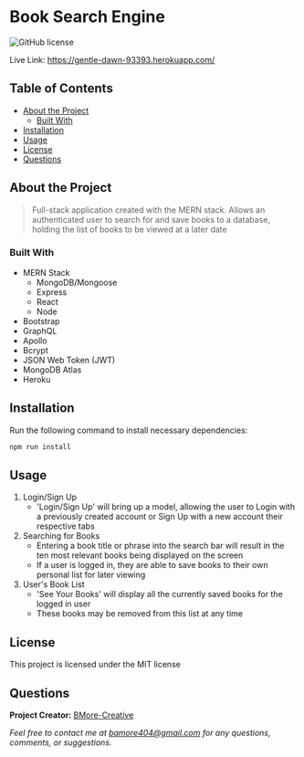 # Book Search Engine
  ![GitHub license](https://img.shields.io/badge/license-MIT-blue.svg) 


Live Link: https://gentle-dawn-93393.herokuapp.com/

## Table of Contents

- [About the Project](#about-the-project)
  - [Built With](#built-with) 
- [Installation](#installation)
- [Usage](#usage)
- [License](#license)
- [Questions](#questions)

## About the Project

>Full-stack application created with the MERN stack. Allows an authenticated user to search for and save books to a database, holding the list of books to be viewed at a later date

### Built With
- MERN Stack 
  - MongoDB/Mongoose 
  - Express 
  - React 
  - Node 
- Bootstrap 
- GraphQL 
- Apollo 
- Bcrypt 
- JSON Web Token (JWT) 
- MongoDB Atlas 
- Heroku

## Installation

Run the following command to install necessary dependencies:

```javascript
npm run install
```

## Usage

1. Login/Sign Up 
    - 'Login/Sign Up' will bring up a model, allowing the user to Login with a previously created account or Sign Up with a new account their respective tabs 
2. Searching for Books 
    - Entering a book title or phrase into the search bar will result in the ten most relevant books being displayed on the screen 
    - If a user is logged in, they are able to save books to their own personal list for later viewing 
3. User's Book List 
    - 'See Your Books' will display all the currently saved books for the logged in user 
    - These books may be removed from this list at any time

## License

This project is licensed under the MIT license

## Questions

**Project Creator:** [BMore-Creative](https://github.com/BMore-Creative)

*Feel free to contact me at bamore404@gmail.com for any questions, comments, or suggestions.*
